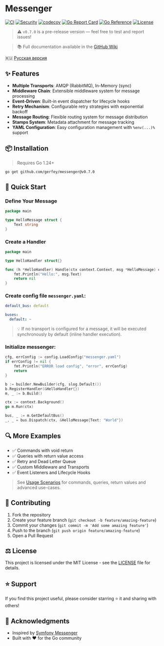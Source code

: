 # Messenger

[![CI](https://github.com/Gerfey/messenger/actions/workflows/ci.yml/badge.svg)](https://github.com/Gerfey/messenger/actions/workflows/ci.yml)
[![Security](https://github.com/Gerfey/messenger/actions/workflows/security.yml/badge.svg)](https://github.com/Gerfey/messenger/actions/workflows/security.yml)
[![codecov](https://codecov.io/gh/Gerfey/messenger/branch/main/graph/badge.svg)](https://codecov.io/gh/Gerfey/messenger)
[![Go Report Card](https://goreportcard.com/badge/github.com/Gerfey/messenger)](https://goreportcard.com/report/github.com/Gerfey/messenger)
[![Go Reference](https://pkg.go.dev/badge/github.com/Gerfey/messenger.svg)](https://pkg.go.dev/github.com/Gerfey/messenger)
[![License](https://img.shields.io/badge/License-MIT-blue.svg)](LICENSE)

> ⚠️ `v0.7.0` is a pre-release version — feel free to test and report issues!

> 📚 Full documentation available in the [GitHub Wiki](https://github.com/Gerfey/messenger/wiki/Documentation)

🇷🇺 [Русская версия](README.ru.md)

## ✨ Features
- **Multiple Transports**: AMQP (RabbitMQ), In-Memory (sync)
- **Middleware Chain**: Extensible middleware system for message processing
- **Event-Driven**: Built-in event dispatcher for lifecycle hooks
- **Retry Mechanism**: Configurable retry strategies with exponential backoff
- **Message Routing**: Flexible routing system for message distribution
- **Stamps System**: Metadata attachment for message tracking
- **YAML Configuration**: Easy configuration management with `%env(...)%` support

## 📦 Installation
> Requires Go 1.24+
```bash
go get github.com/gerfey/messenger@v0.7.0
```

## 🚀 Quick Start

### Define Your Message

```go
package main

type HelloMessage struct {
    Text string
}
```

### Create a Handler

```go
package main

type HelloHandler struct{}

func (h *HelloHandler) Handle(ctx context.Context, msg *HelloMessage) error {
    fmt.Println("Hello:", msg.Text)
    return nil
}
```

### Create config file `messenger.yaml`:

```yaml
default_bus: default

buses:
  default: ~
```
> 💡 If no transport is configured for a message, it will be executed synchronously by default (inline handler execution).

### Initialize messenger:

```go
cfg, errConfig := config.LoadConfig("messenger.yaml")
if errConfig != nil {
    fmt.Println("ERROR load config", "error", errConfig)
    return
}

b := builder.NewBuilder(cfg, slog.Default())
b.RegisterHandler(&HelloHandler{})
m, _ := b.Build()

ctx := context.Background()
go m.Run(ctx)

bus, _ := m.GetDefaultBus()
_, _ = bus.Dispatch(ctx, &HelloMessage{Text: "World"})
```

## 🔍 More Examples

* ✅ Commands with void return
* ✅ Queries with return value access
* ✅ Retry and Dead Letter Queue
* ✅ Custom Middleware and Transports
* ✅ Event Listeners and Lifecycle Hooks

> See [Usage Scenarios](https://github.com/Gerfey/messenger/wiki/Usage-Scenarios) for commands, queries, return values and advanced use-cases.

## 🤝 Contributing

1. Fork the repository
2. Create your feature branch (`git checkout -b feature/amazing-feature`)
3. Commit your changes (`git commit -m 'Add some amazing feature'`)
4. Push to the branch (`git push origin feature/amazing-feature`)
5. Open a Pull Request

## ⚖️ License

This project is licensed under the MIT License - see the [LICENSE](LICENSE) file for details.

## ⭐️ Support

If you find this project useful, please consider starring ⭐️ it and sharing with others!

## 🙏 Acknowledgments

- Inspired by [Symfony Messenger](https://symfony.com/doc/current/messenger.html)
- Built with ❤️ for the Go community
